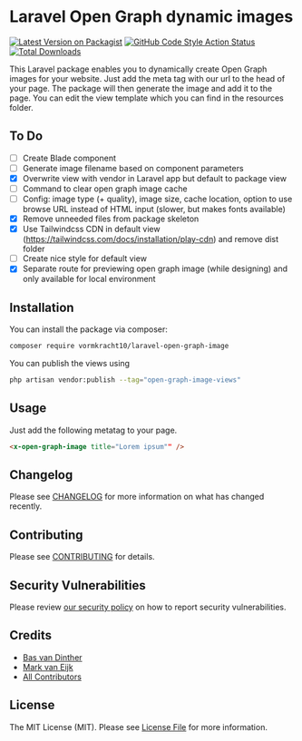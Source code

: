 # Laravel Open Graph dynamic images

[![Latest Version on Packagist](https://img.shields.io/packagist/v/vormkracht10/laravel-open-graph-image.svg?style=flat-square)](https://packagist.org/packages/vormkracht10/laravel-open-graph-image)
[![GitHub Code Style Action Status](https://img.shields.io/github/workflow/status/vormkracht10/laravel-open-graph-image/Fix%20PHP%20code%20style%20issues?label=code%20style)](https://github.com/vormkracht10/laravel-open-graph-image/actions?query=workflow%3A"Fix+PHP+code+style+issues"+branch%3Amain)
[![Total Downloads](https://img.shields.io/packagist/dt/vormkracht10/laravel-open-graph-image.svg?style=flat-square)](https://packagist.org/packages/vormkracht10/laravel-open-graph-image)

This Laravel package enables you to dynamically create Open Graph images for your website. Just add the meta tag with our url to the head of your page.  The package will then generate the image and add it to the page. You can edit the view template which you can find in the resources folder.

## To Do

- [ ] Create Blade component
- [ ] Generate image filename based on component parameters
- [x] Overwrite view with vendor in Laravel app but default to package view
- [ ] Command to clear open graph image cache
- [ ] Config: image type (+ quality), image size, cache location, option to use browse URL instead of HTML input (slower, but makes fonts available)
- [x] Remove unneeded files from package skeleton
- [x] Use Tailwindcss CDN in default view (https://tailwindcss.com/docs/installation/play-cdn) and remove dist folder
- [ ] Create nice style for default view
- [x] Separate route for previewing open graph image (while designing) and only available for local environment

## Installation

You can install the package via composer:

```bash
composer require vormkracht10/laravel-open-graph-image
```

You can publish the views using

```bash
php artisan vendor:publish --tag="open-graph-image-views"
```

## Usage

Just add the following metatag to your page.

```html
<x-open-graph-image title="Lorem ipsum"" />
```

## Changelog

Please see [CHANGELOG](CHANGELOG.md) for more information on what has changed recently.

## Contributing

Please see [CONTRIBUTING](https://github.com/vormkracht10/.github/blob/main/CONTRIBUTING.md) for details.

## Security Vulnerabilities

Please review [our security policy](../../security/policy) on how to report security vulnerabilities.

## Credits

- [Bas van Dinther](https://github.com/baspa)
- [Mark van Eijk](https://github.com/markvaneijk)
- [All Contributors](../../contributors)

## License

The MIT License (MIT). Please see [License File](LICENSE.md) for more information.
